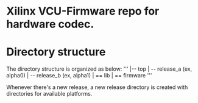Xilinx VCU-Firmware repo for hardware codec.
=======

Directory structure
=======
The directory structure is organized as below:
'''
|-- top
    | -- release_a (ex, alpha0)
    | -- release_b (ex, alpha1)
         | == lib
              | == firmware
'''

Whenever there's a new release, a new release directory 
is created with directories for available platforms.
